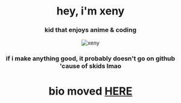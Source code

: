 <h1 align="center">hey, i'm xeny</h1>
<h3 align="center">kid that enjoys anime & coding</h3>

<p align="center"> <img src="https://gpvc.arturio.dev/1x6" alt="xeny" /> </p>

<h3 align="center">if i make anything good, it probably doesn't go on github 'cause of skids lmao</h3>

<h1 align="center">bio moved <a href="https://xeny.uk">HERE<a></h1>
